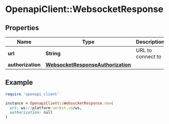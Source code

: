 # OpenapiClient::WebsocketResponse

## Properties

| Name | Type | Description | Notes |
| ---- | ---- | ----------- | ----- |
| **url** | **String** | URL to connect to |  |
| **authorization** | [**WebsocketResponseAuthorization**](WebsocketResponseAuthorization.md) |  | [optional] |

## Example

```ruby
require 'openapi_client'

instance = OpenapiClient::WebsocketResponse.new(
  url: ws://platform.verbit.co/ws,
  authorization: null
)
```

